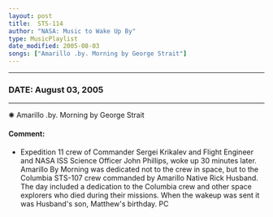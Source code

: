 ```yaml
---
layout: post
title:  STS-114
author: "NASA: Music to Wake Up By"
type: MusicPlaylist
date_modified: 2005-08-03
songs: ["Amarillo .by. Morning by George Strait"]
---
```


----
### DATE: August 03, 2005
----
✺ Amarillo .by. Morning by George Strait

#### Comment:
* Expedition 11 crew of Commander Sergei Krikalev and Flight Engineer and NASA ISS Science Officer John Phillips, woke up 30 minutes later. Amarillo By Morning was dedicated not to the crew in space, but to the Columbia STS-107 crew commanded by Amarillo Native Rick Husband. The day included a dedication to the Columbia crew and other space explorers who died during their missions. When the wakeup was sent it was Husband's son, Matthew's birthday. PC



<br/>
<center>
	<a target="_blank"
	   href="https://twitter.com/intent/tweet?hashtags=Space,NASA,Playlist,NASAWakeupCalls,SpaceProgram&text=🚀 {{ page.author}}, '{{ page.songs.first }}' {{ page.title }}, {{ page.date | date: '%B %d, %Y' }}. {{ site.url }}{{ page.url }}&via=nasawakeupcalls"><i class="fab fa-twitter" alt="Tweet this page" style="font-size: 1.3em;"></i></a>
	&nbsp; 	<i class="fas fa-user-astronaut" style="font-size: 1.5em;"></i> &nbsp;
    <a id="custom_amazon_link"
       type="amzn" search="#"
       category="popular music">
    <i class="fab fa-amazon" style="font-size: 1.3em;"></i></a>
</center>

<!-- Randomly resolve an individual entry from a song array -->
<script src="/assets/javascript/seedrandom.min.js"></script>
<script>
  var wake_me_up = ["Amarillo .by. Morning by George Strait"];
  var prng = new Math.seedrandom();
  function randomSong() {
    song = wake_me_up[Math.floor(Math.random() * wake_me_up.length)];
    var amazon_link = document.getElementById("custom_amazon_link");
    amazon_link.setAttribute("search", song);
  }
  window.onload = randomSong();
</script>
